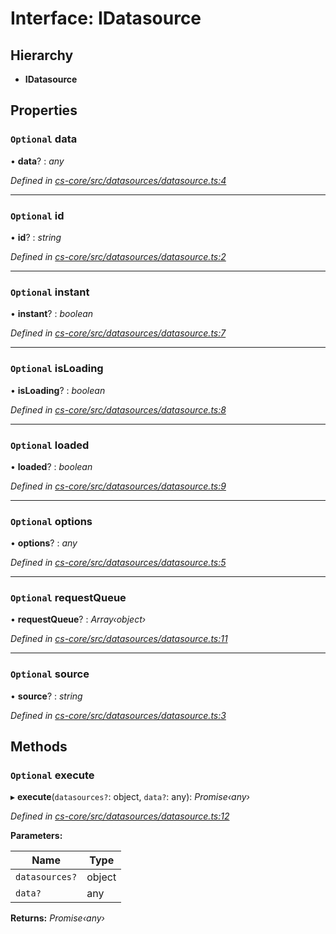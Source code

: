 # Interface: IDatasource

## Hierarchy

* **IDatasource**

## Properties

### `Optional` data

• **data**? : *any*

*Defined in [cs-core/src/datasources/datasource.ts:4](https://github.com/TNOCS/csnext/blob/ec6e73e4/packages/cs-core/src/datasources/datasource.ts#L4)*

___

### `Optional` id

• **id**? : *string*

*Defined in [cs-core/src/datasources/datasource.ts:2](https://github.com/TNOCS/csnext/blob/ec6e73e4/packages/cs-core/src/datasources/datasource.ts#L2)*

___

### `Optional` instant

• **instant**? : *boolean*

*Defined in [cs-core/src/datasources/datasource.ts:7](https://github.com/TNOCS/csnext/blob/ec6e73e4/packages/cs-core/src/datasources/datasource.ts#L7)*

___

### `Optional` isLoading

• **isLoading**? : *boolean*

*Defined in [cs-core/src/datasources/datasource.ts:8](https://github.com/TNOCS/csnext/blob/ec6e73e4/packages/cs-core/src/datasources/datasource.ts#L8)*

___

### `Optional` loaded

• **loaded**? : *boolean*

*Defined in [cs-core/src/datasources/datasource.ts:9](https://github.com/TNOCS/csnext/blob/ec6e73e4/packages/cs-core/src/datasources/datasource.ts#L9)*

___

### `Optional` options

• **options**? : *any*

*Defined in [cs-core/src/datasources/datasource.ts:5](https://github.com/TNOCS/csnext/blob/ec6e73e4/packages/cs-core/src/datasources/datasource.ts#L5)*

___

### `Optional` requestQueue

• **requestQueue**? : *Array‹object›*

*Defined in [cs-core/src/datasources/datasource.ts:11](https://github.com/TNOCS/csnext/blob/ec6e73e4/packages/cs-core/src/datasources/datasource.ts#L11)*

___

### `Optional` source

• **source**? : *string*

*Defined in [cs-core/src/datasources/datasource.ts:3](https://github.com/TNOCS/csnext/blob/ec6e73e4/packages/cs-core/src/datasources/datasource.ts#L3)*

## Methods

### `Optional` execute

▸ **execute**(`datasources?`: object, `data?`: any): *Promise‹any›*

*Defined in [cs-core/src/datasources/datasource.ts:12](https://github.com/TNOCS/csnext/blob/ec6e73e4/packages/cs-core/src/datasources/datasource.ts#L12)*

**Parameters:**

Name | Type |
------ | ------ |
`datasources?` | object |
`data?` | any |

**Returns:** *Promise‹any›*
